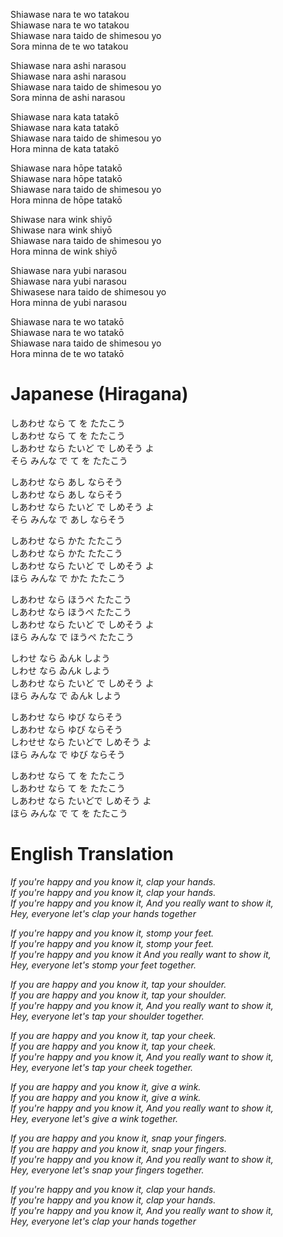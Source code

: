 Shiawase nara te wo tatakou <br>
Shiawase nara te wo tatakou <br>
Shiawase nara taido de shimesou yo <br>
Sora minna de te wo tatakou <br>

Shiawase nara ashi narasou <br>
Shiawase nara ashi narasou <br>
Shiawase nara taido de shimesou yo <br>
Sora minna de ashi narasou <br>

Shiawase nara kata tatakō <br>
Shiawase nara kata tatakō <br>
Shiawase nara taido de shimesou yo <br>
Hora minna de kata tatakō <br>

Shiawase nara hōpe tatakō <br>
Shiawase nara hōpe tatakō <br>
Shiawase nara taido de shimesou yo <br>
Hora minna de hōpe tatakō <br>

Shiwase nara wink shiyō <br>
Shiwase nara wink shiyō <br>
Shiawase nara taido de shimesou yo <br>
Hora minna de wink shiyō <br>

Shiawase nara yubi narasou <br>
Shiawase nara yubi narasou <br>
Shiwasese nara taido de shimesou yo <br>
Hora minna de yubi narasou <br>

Shiawase nara te wo tatakō <br>
Shiawase nara te wo tatakō <br>
Shiawase nara taido de shimesou yo <br>
Hora minna de te wo tatakō <br>

# Japanese (Hiragana)

しあわせ  なら  て  を  たたこう <br>
しあわせ  なら  て  を  たたこう <br>
しあわせ  なら たいど  で  しめそう  よ <br>
そら  みんな  で  て  を  たたこう <br>

しあわせ なら あし ならそう <br>
しあわせ なら あし ならそう <br>
しあわせ なら たいど で しめそう よ <br>
そら みんな で あし ならそう <br>

しあわせ なら かた たたこう <br>
しあわせ なら かた たたこう <br>
しあわせ なら たいど で しめそう よ <br>
ほら みんな で かた たたこう <br>

しあわせ なら ほうぺ たたこう <br>
しあわせ なら ほうぺ たたこう <br>
しあわせ なら たいど で しめそう よ <br>
ほら みんな で ほうぺ たたこう <br>

しわせ なら ゐんk しよう <br>
しわせ なら ゐんk しよう <br>
しあわせ なら たいど で しめそう よ <br>
ほら みんな で ゐんk しよう <br>

しあわせ なら ゆび ならそう <br>
しあわせ なら ゆび ならそう <br>
しわせせ なら たいどで しめそう よ <br>
ほら みんな で ゆび ならそう <br>

しあわせ なら て を たたこう <br>
しあわせ なら て を たたこう <br>
しあわせ なら たいどで しめそう よ <br>
ほら みんな で て を たたこう <br>

# English Translation

*If you're happy and you know it, clap your hands. <br>*
*If you're happy and you know it, clap your hands. <br>*
*If you're happy and you know it, And you really want to show it, <br>*
*Hey, everyone let's clap your hands together <br>*

*If you're happy and you know it, stomp your feet. <br>*
*If you're happy and you know it, stomp your feet. <br>*
*If you're happy and you know it And you really want to show it, <br>*
*Hey, everyone let's stomp your feet together. <br>*

*If you are happy and you know it, tap your shoulder. <br>*
*If you are happy and you know it, tap your shoulder. <br>*
*If you're happy and you know it, And you really want to show it, <br>*
*Hey, everyone let's tap your shoulder together. <br>*

*If you are happy and you know it, tap your cheek. <br>*
*If you are happy and you know it, tap your cheek. <br>*
*If you're happy and you know it, And you really want to show it, <br>*
*Hey, everyone let's tap your cheek together. <br>*

*If you are happy and you know it, give a wink. <br>*
*If you are happy and you know it, give a wink. <br>*
*If you're happy and you know it, And you really want to show it, <br>*
*Hey, everyone let's give a wink together. <br>*

*If you are happy and you know it, snap your fingers. <br>*
*If you are happy and you know it, snap your fingers. <br>*
*If you're happy and you know it, And you really want to show it, <br>*
*Hey, everyone let's snap your fingers together. <br>*

*If you're happy and you know it, clap your hands. <br>*
*If you're happy and you know it, clap your hands. <br>*
*If you're happy and you know it, And you really want to show it, <br>*
*Hey, everyone let's clap your hands together <br>*
